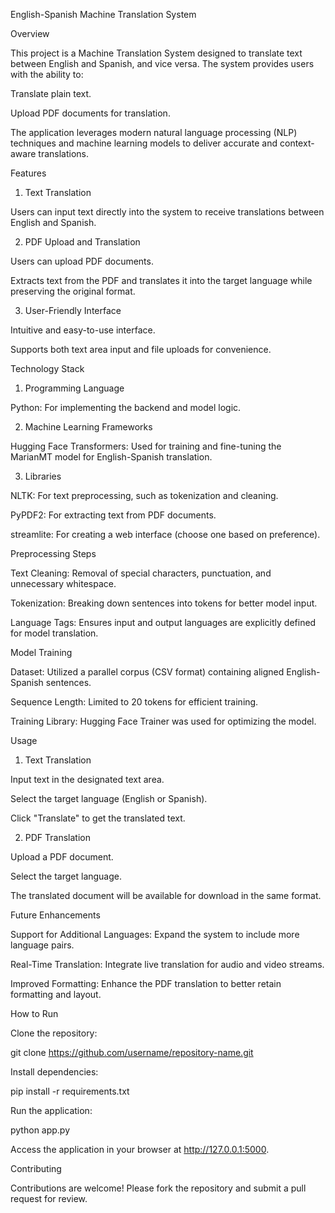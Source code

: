 English-Spanish Machine Translation System

Overview

This project is a Machine Translation System designed to translate text between English and Spanish, and vice versa. The system provides users with the ability to:

Translate plain text.

Upload PDF documents for translation.

The application leverages modern natural language processing (NLP) techniques and machine learning models to deliver accurate and context-aware translations.

Features

1. Text Translation

Users can input text directly into the system to receive translations between English and Spanish.

2. PDF Upload and Translation

Users can upload PDF documents.

Extracts text from the PDF and translates it into the target language while preserving the original format.

3. User-Friendly Interface

Intuitive and easy-to-use interface.

Supports both text area input and file uploads for convenience.

Technology Stack

1. Programming Language

Python: For implementing the backend and model logic.

2. Machine Learning Frameworks

Hugging Face Transformers: Used for training and fine-tuning the MarianMT model for English-Spanish translation.

3. Libraries

NLTK: For text preprocessing, such as tokenization and cleaning.

PyPDF2: For extracting text from PDF documents.

streamlite: For creating a web interface (choose one based on preference).

Preprocessing Steps

Text Cleaning: Removal of special characters, punctuation, and unnecessary whitespace.

Tokenization: Breaking down sentences into tokens for better model input.

Language Tags: Ensures input and output languages are explicitly defined for model translation.

Model Training

Dataset: Utilized a parallel corpus (CSV format) containing aligned English-Spanish sentences.

Sequence Length: Limited to 20 tokens for efficient training.

Training Library: Hugging Face Trainer was used for optimizing the model.

Usage

1. Text Translation

Input text in the designated text area.

Select the target language (English or Spanish).

Click "Translate" to get the translated text.

2. PDF Translation

Upload a PDF document.

Select the target language.

The translated document will be available for download in the same format.

Future Enhancements

Support for Additional Languages: Expand the system to include more language pairs.

Real-Time Translation: Integrate live translation for audio and video streams.

Improved Formatting: Enhance the PDF translation to better retain formatting and layout.

How to Run

Clone the repository:

git clone https://github.com/username/repository-name.git

Install dependencies:

pip install -r requirements.txt

Run the application:

python app.py

Access the application in your browser at http://127.0.0.1:5000.

Contributing

Contributions are welcome! Please fork the repository and submit a pull request for review.
